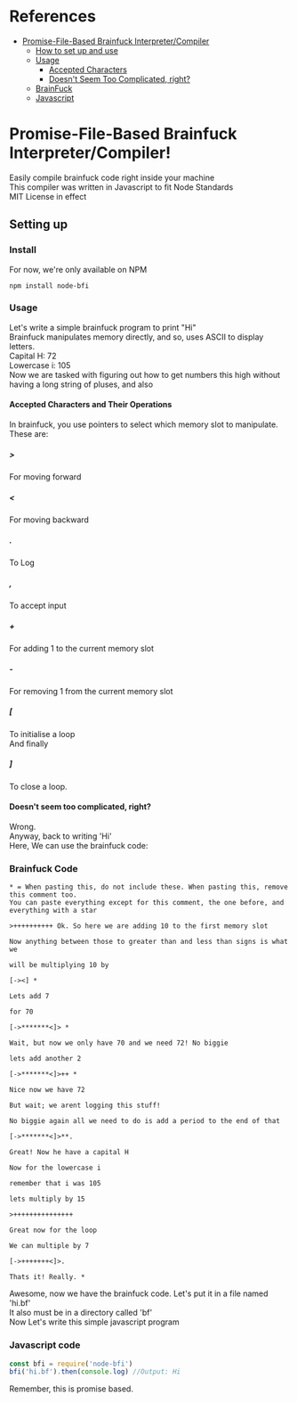 # References
- [Promise-File-Based Brainfuck Interpreter/Compiler](#promise-file-based-brainfuck-interpretercompiler)
  - [How to set up and use](#setting-up)
  - [Usage](#usage)
    - [Accepted Characters](#accepted-characters-and-their-operations) 
    - [Doesn't Seem Too Complicated, right?](#doesnt-seem-too-complicated-right)
  - [BrainFuck](#brainfuck-code)
  - [Javascript](#javascript-code)

# Promise-File-Based Brainfuck Interpreter/Compiler!
Easily compile brainfuck code right inside your machine<br/>
This compiler was written in Javascript to fit Node Standards<br>
MIT License in effect
## Setting up
### Install
For now, we're only available on NPM
```
npm install node-bfi
```
### Usage

Let's write a simple brainfuck program to print "Hi"  
Brainfuck manipulates memory directly, and so, uses ASCII to display letters.  
Capital H: 72  
Lowercase i: 105  
Now we are tasked with figuring out how to get numbers this high without having a long string of pluses, 
and also
#### Accepted Characters and Their Operations
In brainfuck, you use pointers to select which memory slot to manipulate. These are:  
##### \>
For moving forward
##### < 
For moving backward
##### .
To Log
##### ,
To accept input
##### +
For adding 1 to the current memory slot
##### - 
For removing 1 from the current memory slot
##### [
To initialise a loop  
And finally
##### ]
To close a loop.

#### Doesn't seem too complicated, right?
Wrong.  
Anyway, back to writing 'Hi'  
Here, We can use the brainfuck code:
### Brainfuck Code
```bf
* = When pasting this, do not include these. When pasting this, remove this comment too.
You can paste everything except for this comment, the one before, and everything with a star

>++++++++++ Ok. So here we are adding 10 to the first memory slot 

Now anything between those to greater than and less than signs is what we 

will be multiplying 10 by

[-><] * 

Lets add 7 

for 70

[->*******<]> *

Wait, but now we only have 70 and we need 72! No biggie

lets add another 2

[->*******<]>++ *

Nice now we have 72

But wait; we arent logging this stuff!

No biggie again all we need to do is add a period to the end of that

[->*******<]>**.

Great! Now he have a capital H

Now for the lowercase i

remember that i was 105

lets multiply by 15

>+++++++++++++++

Great now for the loop

We can multiple by 7

[->+++++++<]>.

Thats it! Really. *
```
Awesome, now we have the brainfuck code. Let's put it in a file named 'hi.bf'<br>It also must be 
in a directory called 'bf'<br>Now Let's write this simple javascript program 
### Javascript code
```js
const bfi = require('node-bfi')
bfi('hi.bf').then(console.log) //Output: Hi
```
Remember, this is promise based. 